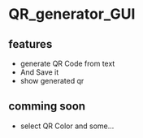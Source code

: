 # QR_generator_GUI

## features

- generate QR Code from text
- And Save it
- show generated qr

## comming soon

- select QR Color and some...
